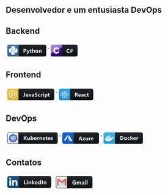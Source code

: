 ## Desenvolvedor e um entusiasta DevOps

## Backend
<div>
  <a href="#">
    <img src="png/dev/languages/python@3x.png" alt="python" style="vertical-align:top; margin:6px 4px" width="102">
  </a>  
  <a href="#">
    <img src="png/dev/languages/csharp@3x.png" alt="csharp" style="vertical-align:top; margin:6px 4px" width="70.5">
  </a>  
<div>
  
## Frontend
<div>
    <a href="#">
    <img src="png/dev/languages/js@3x.png" alt="js" style="vertical-align:top; margin:6px 4px" width="123">
  </a> 
  <a href="#">
    <img src="png/dev/frameworks/react@3x.png" alt="react" style="vertical-align:top; margin:6px 4px" width="90">
  </a>   
<div>
  
## DevOps
<div>
  <a href="#">
    <img src="png/dev/services/kubernetes@3x.png" alt="kubernetes" style="vertical-align:top; margin:6px 4px" width="132>
  </a>  
  <a href="#">
    <img src="png/dev/services/azure@3x.png" alt="azure" style="vertical-align:top; margin:6px 4px" width="96">
  </a>  
  <a href="#">
    <img src="png/dev/tools/docker@3x.png" alt="docker" style="vertical-align:top; margin:6px 4px" width="103">
  </a> 
<div>
                                                                                                                                                                                                                          
## Contatos
<a href="https://www.linkedin.com/in/crisbraatz/?locale=en_US"><img src="png/social/linkedin@3x.png" style="vertical-align:top; margin:6px 4px" width="115"/></a>
<a href="mailto:leonardojsilva01@gmail.com"><img src="png/social/gmail@3x.png" style="vertical-align:top; margin:6px 4px" width="96"/></a>
